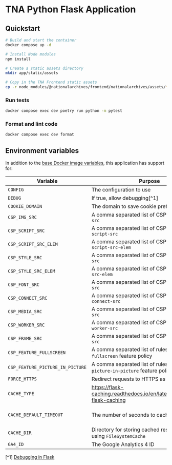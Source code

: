 # TNA Python Flask Application

## Quickstart

```sh
# Build and start the container
docker compose up -d

# Install Node modules
npm install

# Create a static assets directory
mkdir app/static/assets

# Copy in the TNA Frontend static assets
cp -r node_modules/@nationalarchives/frontend/nationalarchives/assets/* app/static/assets
```

### Run tests

```sh
docker compose exec dev poetry run python -m pytest
```

### Format and lint code

```sh
docker compose exec dev format
```

## Environment variables

In addition to the [base Docker image variables](https://github.com/nationalarchives/docker/blob/main/docker/tna-python/README.md#environment-variables), this application has support for:

| Variable                         | Purpose                                                                     | Default                                                   |
| -------------------------------- | --------------------------------------------------------------------------- | --------------------------------------------------------- |
| `CONFIG`                         | The configuration to use                                                    | `config.Production`                                       |
| `DEBUG`                          | If true, allow debugging[^1]                                                | `False`                                                   |
| `COOKIE_DOMAIN`                  | The domain to save cookie preferences against                               | _none_                                                    |
| `CSP_IMG_SRC`                    | A comma separated list of CSP rules for `img-src`                           | `'self'`                                                  |
| `CSP_SCRIPT_SRC`                 | A comma separated list of CSP rules for `script-src`                        | `'self'`                                                  |
| `CSP_SCRIPT_SRC_ELEM`            | A comma separated list of CSP rules for `script-src-elem`                   | `'self'`                                                  |
| `CSP_STYLE_SRC`                  | A comma separated list of CSP rules for `style-src`                         | `'self'`                                                  |
| `CSP_STYLE_SRC_ELEM`             | A comma separated list of CSP rules for `style-src-elem`                    | `'self'`                                                  |
| `CSP_FONT_SRC`                   | A comma separated list of CSP rules for `font-src`                          | `'self'`                                                  |
| `CSP_CONNECT_SRC`                | A comma separated list of CSP rules for `connect-src`                       | `'self'`                                                  |
| `CSP_MEDIA_SRC`                  | A comma separated list of CSP rules for `media-src`                         | `'self'`                                                  |
| `CSP_WORKER_SRC`                 | A comma separated list of CSP rules for `worker-src`                        | `'self'`                                                  |
| `CSP_FRAME_SRC`                  | A comma separated list of CSP rules for `frame-src`                         | `'self'`                                                  |
| `CSP_FEATURE_FULLSCREEN`         | A comma separated list of rules for the `fullscreen` feature policy         | `'self'`                                                  |
| `CSP_FEATURE_PICTURE_IN_PICTURE` | A comma separated list of rules for the `picture-in-picture` feature policy | `'self'`                                                  |
| `FORCE_HTTPS`                    | Redirect requests to HTTPS as part of the CSP                               | _none_                                                    |
| `CACHE_TYPE`                     | https://flask-caching.readthedocs.io/en/latest/#configuring-flask-caching   | _none_                                                    |
| `CACHE_DEFAULT_TIMEOUT`          | The number of seconds to cache pages for                                    | production: `300`, staging: `60`, develop: `0`, test: `0` |
| `CACHE_DIR`                      | Directory for storing cached responses when using `FileSystemCache`         | `/tmp`                                                    |
| `GA4_ID`                         | The Google Analytics 4 ID                                                   | _none_                                                    |

[^1] [Debugging in Flask](https://flask.palletsprojects.com/en/2.3.x/debugging/)
